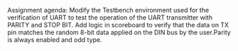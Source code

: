Assignment agenda: Modify the Testbench environment used for the verification of UART to test the operation of the UART transmitter with PARITY and STOP BIT. Add logic in scoreboard to verify that the data on TX pin matches the random 8-bit data applied on the DIN bus by the user.Parity is always enabled and odd type.
